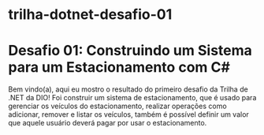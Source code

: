 # trilha-dotnet-desafio-01

# Desafio 01: Construindo um Sistema para um Estacionamento com C#

Bem vindo(a), aqui eu mostro o resultado do primeiro desafio da Trilha de .NET da DIO! Foi construir um sistema de estacionamento, que é usado para gerenciar os veículos do estacionamento, realizar operações como adicionar, remover e listar os veículos, também é possível definir um valor que aquele usuário deverá pagar por usar o estacionamento.

